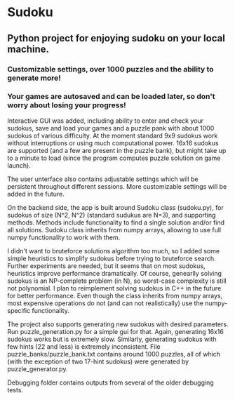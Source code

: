 # Sudoku
## Python project for enjoying sudoku on your local machine. 
###  Customizable settings, over 1000 puzzles and the ability to generate more! 
### Your games are autosaved and can be loaded later, so don't worry about losing your progress!

Interactive GUI was added, including ability to enter and check your sudokus, save and load your games and a puzzle pank with about 1000 sudokus of various difficulty. At the moment standard 9x9 sudokus work without interruptions or using much computational power. 16x16 sudokus are supported (and a few are present in the puzzle bank), but might take up to a minute to load (since the program computes puzzle solution on game launch). 

The user unterface also contains adjustable settings which will be persistent throughout different sessions. More customizable settings will be added in the future.

On the backend side, the app is built around Sudoku class (sudoku.py), for sudokus of size (N^2, N^2) (standard sudukus are N=3), and supporting methods.
Methods include functionality to find a single solution and/or find all solutions. Sudoku class inherits from numpy arrays, allowing to use full numpy functionality to work with them. 

I didn't want to bruteforce solutions algorithm too much, so I added some simple heuristics to simplify sudokus before trying to bruteforce search. Further experiments are needed, but it seems that on most sudokus, heuristics improve performance dramatically. Of course, genearlly solving sudokus is an NP-complete problem (in N), so worst-case complexity is still not polynomial. I plan to reimplement solving sudokus in C++ in the future for better performance. Even though the class inherits from numpy arrays, most expensive operations do not (and can not realistically) use the numpy-specific functionality. 

The project also supports generating new sudokus with desired parameters. Run puzzle_generation.py for a simple gui for that. Again, generating 16x16 sudokus works but is extremely slow. Similarly, generating sudokus with few hints (22 and less) is extremely inconsistent. File puzzle_banks/puzzle_bank.txt contains around 1000 puzzles, all of which (with the exception of two 17-hint sudokus) were generated by puzzle_generator.py. 

Debugging folder contains outputs from several of the older debugging tests.
